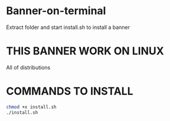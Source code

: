# Banner-on-terminal
Extract folder and start install.sh to install a banner
# THIS BANNER WORK ON LINUX
All of distributions
# COMMANDS TO INSTALL
```bash
chmod +x install.sh
./install.sh
```
